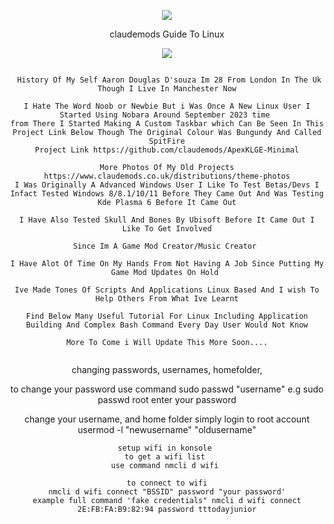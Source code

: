 <p align="center">
<img src="https://i.postimg.cc/JhMRf2RZ/claudemods-03-17-2025.gif">	

<div align="center">
claudemods Guide To Linux

<p align="center">
<img src="https://i.postimg.cc/7LwstxCz/me.webp">	


  
```

 History Of My Self Aaron Douglas D'souza Im 28 From London In The Uk Though I Live In Manchester Now

I Hate The Word Noob or Newbie But i Was Once A New Linux User I Started Using Nobara Around September 2023 time 
from There I Started Making A Custom Taskbar which Can Be Seen In This Project Link Below Though The Original Colour Was Bungundy And Called SpitFire
Project Link https://github.com/claudemods/ApexKLGE-Minimal

More Photos Of My Old Projects https://www.claudemods.co.uk/distributions/theme-photos
I Was Originally A Advanced Windows User I Like To Test Betas/Devs I Infact Tested Windows 8/8.1/10/11 Before They Came Out And Was Testing Kde Plasma 6 Before It Came Out

I Have Also Tested Skull And Bones By Ubisoft Before It Came Out I Like To Get Involved

Since Im A Game Mod Creator/Music Creator 

I Have Alot Of Time On My Hands From Not Having A Job Since Putting My Game Mod Updates On Hold 

Ive Made Tones Of Scripts And Applications Linux Based And I wish To Help Others From What Ive Learnt

Find Below Many Useful Tutorial For Linux Including Application Building And Complex Bash Command Every Day User Would Not Know

More To Come i Will Update This More Soon....
  
```
changing passwords, usernames, homefolder,

to change your password
use command sudo passwd "username" e.g sudo passwd root
enter your password

change your username, and home folder
simply login to root account
usermod -l "newusername" "oldusername"



```
setup wifi in konsole 
to get a wifi list 
use command nmcli d wifi 

to connect to wifi
nmcli d wifi connect "BSSID" password "your password'
example full command 'fake credentials" nmcli d wifi connect 2E:FB:FA:B9:82:94 password tttodayjunior
